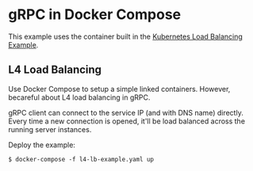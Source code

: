gRPC in Docker Compose
=========================================
This example uses the container built in the [Kubernetes Load Balancing Example](../kubernetes-lb-example).

L4 Load Balancing
-----------------
Use Docker Compose to setup a simple linked containers. However, becareful about L4 load balancing in gRPC.

gRPC client can connect to the service IP (and with DNS name) directly.
Every time a new connection is opened, it'll be load balanced across
the running server instances.

Deploy the example:
```
$ docker-compose -f l4-lb-example.yaml up
```
